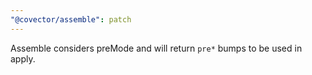 ```yaml
---
"@covector/assemble": patch
---
```


Assemble considers preMode and will return `pre*` bumps to be used in apply.
